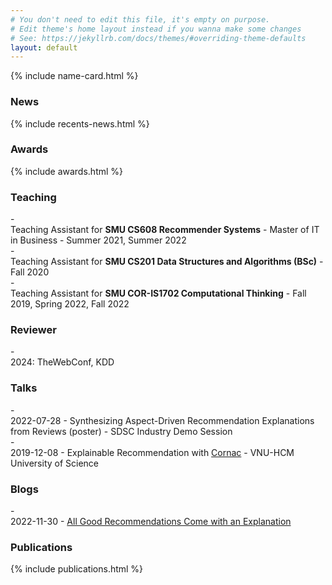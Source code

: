 ```yaml
---
# You don't need to edit this file, it's empty on purpose.
# Edit theme's home layout instead if you wanna make some changes
# See: https://jekyllrb.com/docs/themes/#overriding-theme-defaults
layout: default
---
```


{% include name-card.html %}
<h3 class="home-section__header">News</h3>
{% include recents-news.html %}

<h3 class="home-section__header">Awards</h3>
{% include awards.html %}

<h3 class="home-section__header">Teaching</h3>
- <div class="teaching-item">Teaching Assistant for <strong>SMU CS608 Recommender Systems</strong> - Master of IT in Business - Summer 2021, Summer 2022</div>
- <div class="teaching-item">Teaching Assistant for <strong>SMU CS201 Data Structures and Algorithms (BSc)</strong> - Fall 2020</div>
- <div class="teaching-item">Teaching Assistant for <strong>SMU COR-IS1702 Computational Thinking</strong> - Fall 2019, Spring 2022, Fall 2022</div>

<h3 class="home-section__header">Reviewer</h3>
- <div class="activity-item">2024: TheWebConf, KDD</div>

<h3 class="home-section__header">Talks</h3>
- <div class="talk-item">2022-07-28 - Synthesizing Aspect-Driven Recommendation Explanations from Reviews (poster) - SDSC Industry Demo Session</div>
- <div class="talk-item">2019-12-08 - Explainable Recommendation with <a href="https://github.com/PreferredAI/cornac">Cornac</a> - VNU-HCM University of Science</div>

<h3 class="home-section__header">Blogs</h3>
- <div class="talk-item">2022-11-30 - <a href="https://preferred.ai/recommendation-explanation/">All Good Recommendations Come with an Explanation</a></div>

<h3 class="home-section__header">Publications</h3>
{% include publications.html %}
